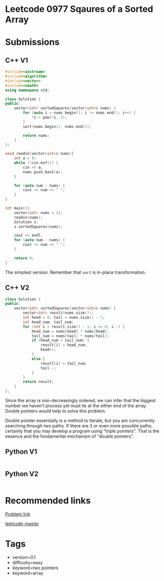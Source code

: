 # Leetcode 0977 Sqaures of a Sorted Array

# Submissions

## C++ V1

```C++
#include<iostream>
#include<algorithm>
#include<vector>
#include<cmath>
using namespace std;

class Solution {
public:
    vector<int> sortedSquares(vector<int>& nums) {
        for (auto i = nums.begin(); i != nums.end(); i++) {
            *i = pow(*i, 2);
        }
        sort(nums.begin(), nums.end());

        return nums;
    }
};

void readin(vector<int>& nums){
    int a = 0;
    while (!cin.eof()) {
        cin >> a;
        nums.push_back(a);
    }

    for (auto num : nums) {
        cout << num << " ";
    } 
}

int main(){
    vector<int> nums = {};
    readin(nums);
    Solution s;
    s.sortedSquares(nums);

    cout << endl;
    for (auto num : nums) {
        cout << num << " ";
    }

    return 0;
}
```

The simplest version. Remember that `sort` is in-place transformation.


## C++ V2

```C++
class Solution {
public:
    vector<int> sortedSquares(vector<int>& nums) {
        vector<int> result(nums.size());
        int head = 0, tail = nums.size() - 1;
        int head_num, tail_num;
        for (int i = result.size() - 1; i >= 0; i--) {
            head_num = nums[head] * nums[head];
            tail_num = nums[tail] * nums[tail];
            if (head_num > tail_num) {
                result[i] = head_num;
                head++;
            }
            else {
                result[i] = tail_num;
                tail--;
            }
        }
        return result;
    }
};
```

Since the array is non-decreasingly ordered, we can infer that the biggest number we haven't process yet must lie at the either end of the array. Double pointers would help to solve this problem.

Double pointer essentially is a method to iterate, but you are concurrently searching through two paths. If there are 3 or even more possible paths, certainly that you may develop a program using "triple pointers". That is the eesence and the fundamental mechanism of "double pointers".



## Python V1

```python
```



## Python V2

```python

```





# Recommended links

[Problem link](https://leetcode.com/problems/squares-of-a-sorted-array/description/)

[leetcode-master](https://github.com/youngyangyang04/leetcode-master/blob/master/problems/0977.%E6%9C%89%E5%BA%8F%E6%95%B0%E7%BB%84%E7%9A%84%E5%B9%B3%E6%96%B9.md)



# Tags

- version=0.1
- difficulty=easy
- keyword=two pointers
- keyword=array